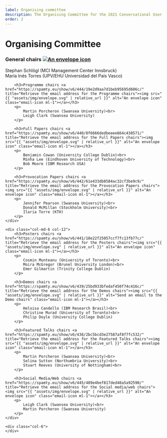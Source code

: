 ```yaml
---
label: Organising committee
description: The Organising Committee for the 2021 Conversational User Interfaces conference.
order: 2
---
```


# Organising Committee

<div class="row">
	<div class="col-md-6 col-12">
		<h3>General chairs <a href="https://spamty.eu/show/v6/443/fc86ca6ffbcbdfb25e63f42f/" title="Retrieve the email address for 2021 General Chairs"><img src="{{ "assets/img/envelope.svg" | relative_url }}" alt="An envelope icon" class="email-icon ml-1"></a></h3>
		<p>
			Stephan Schlögl (MCI Management Center Innsbruck)<br>
			María Inés Torres (UPV/EHU Universidad del País Vasco)
		</p>

		<h3>Programme chairs <a href="https://spamty.eu/show/v6/444/19e2d9aa7d1beb95695d606c/" title="Retrieve the email address for the Programme chairs"><img src="{{ "assets/img/envelope.svg" | relative_url }}" alt="An envelope icon" class="email-icon ml-1"></a></h3>
		<p>
			Martin Porcheron (Swansea University)<br>
			Leigh Clark (Swansea University)
		</p>

		<h3>Full Papers chairs <a href="https://spamty.eu/show/v6/440/8f6666dedbeeee664c438571/" title="Retrieve the email address for the Full Papers chairs"><img src="{{ "assets/img/envelope.svg" | relative_url }}" alt="An envelope icon" class="email-icon ml-1"></a></h3>
		<p>
			Benjamin Cowan (University College Dublin)<br>
			Minha Lee (Eindhoven University of Technology)<br>
			Bob Moore (IBM Research USA)
		</p>

		<h3>Provocation Papers chairs <a href="https://spamty.eu/show/v6/442/61e433db8584ac32cf3be9c9/" title="Retrieve the email address for the Provocation Papers chairs"><img src="{{ "assets/img/envelope.svg" | relative_url }}" alt="An envelope icon" class="email-icon ml-1"></a></h3>
		<p>
			Jennifer Pearson (Swansea University)<br>
			Donald McMillan (Stockholm University)<br> 
			Ilaria Torre (KTH)
		</p>
	</div>

	<div class="col-md-6 col-12">
		<h3>Posters chairs <a href="https://spamty.eu/show/v6/441/18e22f25057ccf7fc13fb77c/" title="Retrieve the email address for the Posters chairs"><img src="{{ "assets/img/envelope.svg" | relative_url }}" alt="An envelope icon" class="email-icon ml-1"></a></h3>
		<p>
			Cosmin Munteanu (University of Toronto)<br>
			Moira McGregor (Brunel University London)<br>
			Emer Gilmartin (Trinity College Dublin)
		</p>
		
		<h3>Demos chairs <a href="https://spamty.eu/show/v6/439/25bd933bfedaf450f74c416c/" title="Retrieve the email address for the Demos chairs"><img src="{{ "assets/img/envelope.svg" | relative_url }}" alt="Send an email to the Demo chairs" class="email-icon ml-1"></a></h3>
		<p>
			Heloisa Candello (IBM Research Brasil)<br>
			Christine Murad (University of Toronto)<br>
			Philip Doyle (University College Dublin)
		</p>

		<h3>Featured Talks chairs <a href="https://spamty.eu/show/v6/438/2bc5bcd3e27587af8f7fc532/" title="Retrieve the email address for the Featured Talks chairs"><img src="{{ "assets/img/envelope.svg" | relative_url }}" alt="An envelope icon" class="email-icon ml-1"></a></h3>
		<p>
			Martin Porcheron (Swansea University)<br>
			Selina Sutton (Northumbria University)<br>
			Stuart Reeves (University of Nottingham)<br>
		</p>
		
		<h3>Social Media/Web chairs <a href="https://spamty.eu/show/v6/445/489e4bef817ded48a5a92590/" title="Retrieve the email address for the Social media/web chairs"><img src="{{ "assets/img/envelope.svg" | relative_url }}" alt="An envelope icon" class="email-icon ml-1"></a></h3>
		<p>
			Leigh Clark (Swansea University)<br>
			Martin Porcheron (Swansea University)
		</p>
	</div>

	<div class="col-6">
	</div>
</div>